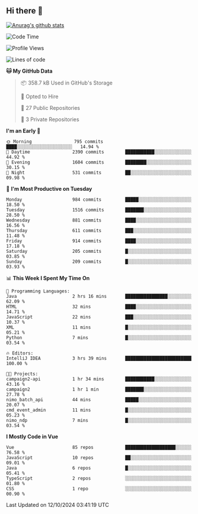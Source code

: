 ## Hi there 👋

[![Anurag's github stats](https://github-readme-stats.vercel.app/api?username=Songwonseok)](https://github.com/anuraghazra/github-readme-stats)



<!--START_SECTION:waka-->
![Code Time](http://img.shields.io/badge/Code%20Time-3%2C074%20hrs%2059%20mins-blue)

![Profile Views](http://img.shields.io/badge/Profile%20Views-0-blue)

![Lines of code](https://img.shields.io/badge/From%20Hello%20World%20I%27ve%20Written-34.8%20million%20lines%20of%20code-blue)

**🐱 My GitHub Data** 

> 📦 358.7 kB Used in GitHub's Storage 
 > 
> 💼 Opted to Hire
 > 
> 📜 27 Public Repositories 
 > 
> 🔑 3 Private Repositories 
 > 
**I'm an Early 🐤** 

```text
🌞 Morning                795 commits         ████░░░░░░░░░░░░░░░░░░░░░   14.94 % 
🌆 Daytime                2390 commits        ███████████░░░░░░░░░░░░░░   44.92 % 
🌃 Evening                1604 commits        ████████░░░░░░░░░░░░░░░░░   30.15 % 
🌙 Night                  531 commits         ██░░░░░░░░░░░░░░░░░░░░░░░   09.98 % 
```
📅 **I'm Most Productive on Tuesday** 

```text
Monday                   984 commits         █████░░░░░░░░░░░░░░░░░░░░   18.50 % 
Tuesday                  1516 commits        ███████░░░░░░░░░░░░░░░░░░   28.50 % 
Wednesday                881 commits         ████░░░░░░░░░░░░░░░░░░░░░   16.56 % 
Thursday                 611 commits         ███░░░░░░░░░░░░░░░░░░░░░░   11.48 % 
Friday                   914 commits         ████░░░░░░░░░░░░░░░░░░░░░   17.18 % 
Saturday                 205 commits         █░░░░░░░░░░░░░░░░░░░░░░░░   03.85 % 
Sunday                   209 commits         █░░░░░░░░░░░░░░░░░░░░░░░░   03.93 % 
```


📊 **This Week I Spent My Time On** 

```text
💬 Programming Languages: 
Java                     2 hrs 16 mins       ████████████████░░░░░░░░░   62.09 % 
HTML                     32 mins             ████░░░░░░░░░░░░░░░░░░░░░   14.71 % 
JavaScript               22 mins             ███░░░░░░░░░░░░░░░░░░░░░░   10.37 % 
XML                      11 mins             █░░░░░░░░░░░░░░░░░░░░░░░░   05.21 % 
Python                   7 mins              █░░░░░░░░░░░░░░░░░░░░░░░░   03.54 % 

🔥 Editors: 
IntelliJ IDEA            3 hrs 39 mins       █████████████████████████   100.00 % 

🐱‍💻 Projects: 
campaign2-api            1 hr 34 mins        ███████████░░░░░░░░░░░░░░   43.16 % 
campaign2                1 hr 1 min          ███████░░░░░░░░░░░░░░░░░░   27.78 % 
nimo_batch_api           44 mins             █████░░░░░░░░░░░░░░░░░░░░   20.07 % 
cmd_event_admin          11 mins             █░░░░░░░░░░░░░░░░░░░░░░░░   05.23 % 
nimo_ndp                 7 mins              █░░░░░░░░░░░░░░░░░░░░░░░░   03.54 % 
```

**I Mostly Code in Vue** 

```text
Vue                      85 repos            ███████████████████░░░░░░   76.58 % 
JavaScript               10 repos            ██░░░░░░░░░░░░░░░░░░░░░░░   09.01 % 
Java                     6 repos             █░░░░░░░░░░░░░░░░░░░░░░░░   05.41 % 
TypeScript               2 repos             ░░░░░░░░░░░░░░░░░░░░░░░░░   01.80 % 
CSS                      1 repo              ░░░░░░░░░░░░░░░░░░░░░░░░░   00.90 % 
```




 Last Updated on 12/10/2024 03:41:19 UTC
<!--END_SECTION:waka-->
